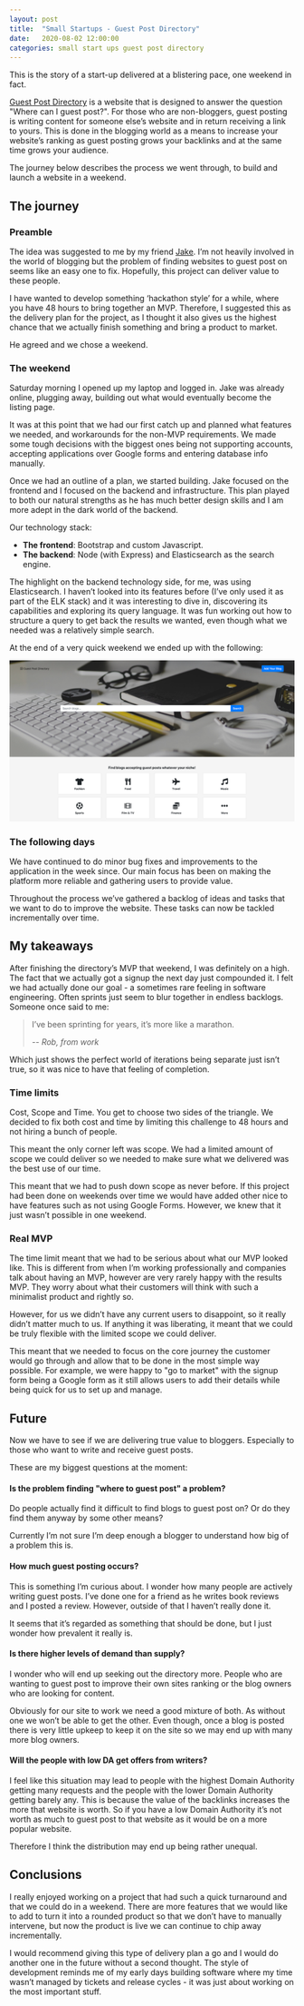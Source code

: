 ```yaml
---
layout: post
title:  "Small Startups - Guest Post Directory"
date:   2020-08-02 12:00:00
categories: small start ups guest post directory
---
```


This is the story of a start-up delivered at a blistering pace, one weekend in fact.

[Guest Post Directory][gpd] is a website that is designed to answer the question "Where can I guest post?". For those who are non-bloggers, guest posting is writing content for someone else’s website and in return receiving a link to yours. This is done in the blogging world as a means to increase your website’s ranking as guest posting grows your backlinks and at the same time grows your audience.

The journey below describes the process we went through, to build and launch a website in a weekend.

## The journey

### Preamble

The idea was suggested to me by my friend [Jake][jake]. I’m not heavily involved in the world of blogging but the problem of finding websites to guest post on seems like an easy one to fix. Hopefully, this project can deliver value to these people.

I have wanted to develop something ‘hackathon style’ for a while, where you have 48 hours to bring together an MVP. Therefore, I suggested this as the delivery plan for the project, as I thought it also gives us the highest chance that we actually finish something and bring a product to market.

He agreed and we chose a weekend.

### The weekend

Saturday morning I opened up my laptop and logged in. Jake was already online, plugging away, building out what would eventually become the listing page.

It was at this point that we had our first catch up and planned what features we needed, and workarounds for the non-MVP requirements. We made some tough decisions with the biggest ones being not supporting accounts, accepting applications over Google forms and entering database info manually.

Once we had an outline of a plan, we started building. Jake focused on the frontend and I focused on the backend and infrastructure. This plan played to both our natural strengths as he has much better design skills and I am more adept in the dark world of the backend.

Our technology stack:
* **The frontend**: Bootstrap and custom Javascript.
* **The backend**: Node (with Express) and Elasticsearch as the search engine.

The highlight on the backend technology side, for me, was using Elasticsearch. I haven’t looked into its features before (I’ve only used it as part of the ELK stack) and it was interesting to dive in, discovering its capabilities and exploring its query language. It was fun working out how to structure a query to get back the results we wanted, even though what we needed was a relatively simple search.

At the end of a very quick weekend we ended up with the following:

[![](/assets/images/posts/guestpost.png)][gpd]

### The following days

We have continued to do minor bug fixes and improvements to the application in the week since. Our main focus has been on making the platform more reliable and gathering users to provide value.

Throughout the process we’ve gathered a backlog of ideas and tasks that we want to do to improve the website. These tasks can now be tackled incrementally over time.

## My takeaways

After finishing the directory’s MVP that weekend, I was definitely on a high. The fact that we actually got a signup the next day just compounded it. I felt we had actually done our goal - a sometimes rare feeling in software engineering. Often sprints just seem to blur together in endless backlogs. Someone once said to me:

> I’ve been sprinting for years, it’s more like a marathon.
>
> -- <cite>Rob, from work</cite>

Which just shows the perfect world of iterations being separate just isn’t true, so it was nice to have that feeling of completion.

### Time limits

Cost, Scope and Time. You get to choose two sides of the triangle. We decided to fix both cost and time by limiting this challenge to 48 hours and not hiring a bunch of people.

This meant the only corner left was scope. We had a limited amount of scope we could deliver so we needed to make sure what we delivered was the best use of our time.

This meant that we had to push down scope as never before. If this project had been done on weekends over time we would have added other nice to have features such as not using Google Forms. However, we knew that it just wasn’t possible in one weekend.

### Real MVP

The time limit meant that we had to be serious about what our MVP looked like. This is different from when I’m working professionally and companies talk about having an MVP, however are very rarely happy with the results MVP. They worry about what their customers will think with such a minimalist product and rightly so.

However, for us we didn’t have any current users to disappoint, so it really didn’t matter much to us. If anything it was liberating, it meant that we could be truly flexible with the limited scope we could deliver.

This meant that we needed to focus on the core journey the customer would go through and allow that to be done in the most simple way possible. For example, we were happy to "go to market" with the signup form being a Google form as it still allows users to add their details while being quick for us to set up and manage.

## Future 

Now we have to see if we are delivering true value to bloggers. Especially to those who want to write and receive guest posts.

These are my biggest questions at the moment:

#### Is the problem finding "where to guest post" a problem?

Do people actually find it difficult to find blogs to guest post on? Or do they find them anyway by some other means?

Currently I’m not sure I’m deep enough a blogger to understand how big of a problem this is.

#### How much guest posting occurs?

This is something I’m curious about. I wonder how many people are actively writing guest posts. I’ve done one for a friend as he writes book reviews and I posted a review. However, outside of that I haven’t really done it.

It seems that it’s regarded as something that should be done, but I just wonder how prevalent it really is.

#### Is there higher levels of demand than supply?

I wonder who will end up seeking out the directory more. People who are wanting to guest post to improve their own sites ranking or the blog owners who are looking for content.

Obviously for our site to work we need a good mixture of both. As without one we won’t be able to get the other. Even though, once a blog is posted there is very little upkeep to keep it on the site so we may end up with many more blog owners.

#### Will the people with low DA get offers from writers?

I feel like this situation may lead to people with the highest Domain Authority getting many requests and the people with the lower Domain Authority getting barely any. This is because the value of the backlinks increases the more that website is worth. So if you have a low Domain Authority it’s not worth as much to guest post to that website as it would be on a more popular website.

Therefore I think the distribution may end up being rather unequal.

## Conclusions

I really enjoyed working on a project that had such a quick turnaround and that we could do in a weekend. There are more features that we would like to add to turn it into a rounded product so that we don’t have to manually intervene, but now the product is live we can continue to chip away incrementally. 

I would recommend giving this type of delivery plan a go and I would do another one in the future without a second thought. The style of development reminds me of my early days building software where my time wasn’t managed by tickets and release cycles - it was just about working on the most important stuff.

[gpd]: http://guestpost.directory
[jake]: https://jakedoran.co.uk
